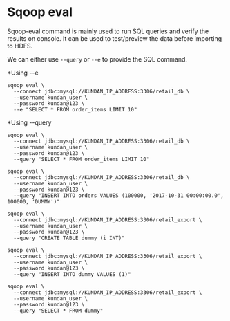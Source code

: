 # Sqoop eval

Sqoop-eval command is mainly used to run SQL queries and verify the results on console.
It can be used to test/preview the data before importing to HDFS.


We can either use `--query` or `--e` to provide the SQL command. 


*Using --e
```
sqoop eval \
  --connect jdbc:mysql://KUNDAN_IP_ADDRESS:3306/retail_db \
  --username kundan_user \
  --password kundan@123 \
  --e "SELECT * FROM order_items LIMIT 10"
```

*Using --query
```
sqoop eval \
  --connect jdbc:mysql://KUNDAN_IP_ADDRESS:3306/retail_db \
  --username kundan_user \
  --password kundan@123 \
  --query "SELECT * FROM order_items LIMIT 10"

sqoop eval \
  --connect jdbc:mysql://KUNDAN_IP_ADDRESS:3306/retail_db \
  --username kundan_user \
  --password kundan@123 \
  --query "INSERT INTO orders VALUES (100000, '2017-10-31 00:00:00.0', 100000, 'DUMMY')"

sqoop eval \
  --connect jdbc:mysql://KUNDAN_IP_ADDRESS:3306/retail_export \
  --username kundan_user \
  --password kundan@123 \
  --query "CREATE TABLE dummy (i INT)"

sqoop eval \
  --connect jdbc:mysql://KUNDAN_IP_ADDRESS:3306/retail_export \
  --username kundan_user \
  --password kundan@123 \
  --query "INSERT INTO dummy VALUES (1)"

sqoop eval \
  --connect jdbc:mysql://KUNDAN_IP_ADDRESS:3306/retail_export \
  --username kundan_user \
  --password kundan@123 \
  --query "SELECT * FROM dummy"
```